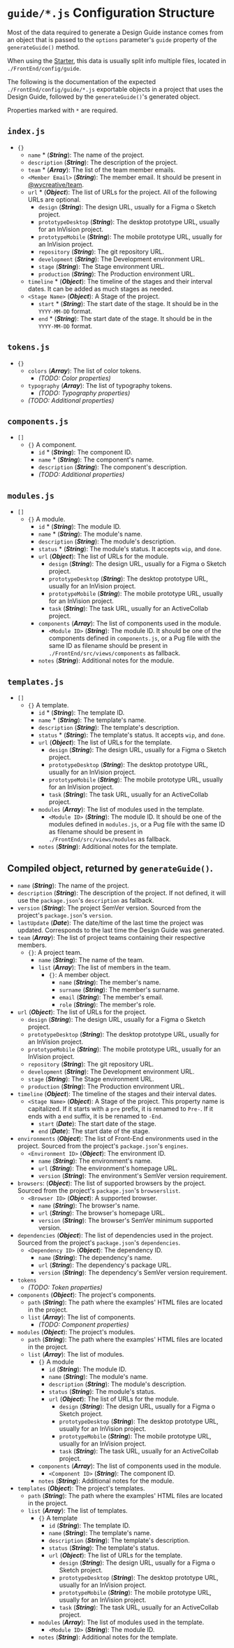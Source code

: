 # `guide/*.js` Configuration Structure

Most of the data required to generate a Design Guide instance comes from an object that is passed to the `options` parameter's `guide` property of the `generateGuide()` method.

When using the [Starter](https://github.com/WYcreative/starter), this data is usually split info multiple files, located in `./FrontEnd/config/guide`.

The following is the documentation of the expected `./FrontEnd/config/guide/*.js` exportable objects in a project that uses the Design Guide, followed by the `generateGuide()`'s generated object.

Properties marked with `*` are required.

## `index.js`

- `{}`
  - `name` \* (__*String*__): The name of the project.
  - `description` (__*String*__): The description of the project.
  - `team` \* (__*Array*__): The list of the team member emails.
  - `<Member Email>` (__*String*__): The member email. It should be present in [@wycreative/team](https://github.com/WYcreative/team).
  - `url` \* (__*Object*__): The list of URLs for the project. All of the following URLs are optional.
    - `design` (__*String*__): The design URL, usually for a Figma o Sketch project.
    - `prototypeDesktop` (__*String*__): The desktop prototype URL, usually for an InVision project.
    - `prototypeMobile` (__*String*__): The mobile prototype URL, usually for an InVision project.
    - `repository` (__*String*__): The git repository URL.
    - `development` (__*String*__): The Development environment URL.
    - `stage` (__*String*__): The Stage environment URL.
    - `production` (__*String*__): The Production environment URL.
  - `timeline` \* (__*Object*__): The timeline of the stages and their interval dates. It can be added as much stages as needed.
  - `<Stage Name>` (__*Object*__): A Stage of the project.
    - `start` \* (__*String*__): The start date of the stage. It should be in the `YYYY-MM-DD` format.
    - `end` \* (__*String*__): The start date of the stage. It should be in the `YYYY-MM-DD` format.

## `tokens.js`

- `{}`
  - `colors` (__*Array*__): The list of color tokens.
    - *(TODO: Color properties)*
  - `typography` (__*Array*__): The list of typography tokens.
    - *(TODO: Typography properties)*
  - *(TODO: Additional properties)*

## `components.js`

- `[]`
  - `{}` A component.
    - `id` \* (__*String*__): The component ID.
    - `name` \* (__*String*__): The component's name.
    - `description` (__*String*__): The component's description.
    - *(TODO: Additional properties)*

## `modules.js`

- `[]`
  - `{}` A module.
    - `id` \* (__*String*__): The module ID.
    - `name` \* (__*String*__): The module's name.
    - `description` (__*String*__): The module's description.
    - `status` \* (__*String*__): The module's status. It accepts `wip`, and `done`.
    - `url` (__*Object*__): The list of URLs for the module.
      - `design` (__*String*__): The design URL, usually for a Figma o Sketch project.
      - `prototypeDesktop` (__*String*__): The desktop prototype URL, usually for an InVision project.
      - `prototypeMobile` (__*String*__): The mobile prototype URL, usually for an InVision project.
      - `task` (__*String*__): The task URL, usually for an ActiveCollab project.
    - `components` (__*Array*__): The list of components used in the module.
      - `<Module ID>` (__*String*__): The module ID. It should be one of the components defined in `components.js`, or a Pug file with the same ID as filename should be present in `./FrontEnd/src/views/components` as fallback.
    - `notes` (__*String*__): Additional notes for the module.

## `templates.js`

- `[]`
  - `{}` A template.
    - `id` \* (__*String*__): The template ID.
    - `name` \* (__*String*__): The template's name.
    - `description` (__*String*__): The template's description.
    - `status` \* (__*String*__): The template's status. It accepts `wip`, and `done`.
    - `url` (__*Object*__): The list of URLs for the template.
      - `design` (__*String*__): The design URL, usually for a Figma o Sketch project.
      - `prototypeDesktop` (__*String*__): The desktop prototype URL, usually for an InVision project.
      - `prototypeMobile` (__*String*__): The mobile prototype URL, usually for an InVision project.
      - `task` (__*String*__): The task URL, usually for an ActiveCollab project.
    - `modules` (__*Array*__): The list of modules used in the template.
      - `<Module ID>` (__*String*__): The module ID. It should be one of the modules defined in `modules.js`, or a Pug file with the same ID as filename should be present in `./FrontEnd/src/views/modules` as fallback.
    - `notes` (__*String*__): Additional notes for the template.

## Compiled object, returned by `generateGuide()`.

- `name` (__*String*__): The name of the project.
- `description` (__*String*__): The description of the project. If not defined, it will use the `package.json`'s `description` as fallback.
- `version` (__*String*__): The project SemVer version. Sourced from the project's `package.json`'s `version`.
- `lastUpdate` (__*Date*__): The date/time of the last time the project was updated. Corresponds to the last time the Design Guide was generated.
- `team` (__*Array*__): The list of project teams containing their respective members.
  - `{}`: A project team.
    - `name` (__*String*__): The name of the team.
    - `list` (__*Array*__): The list of members in the team.
      - `{}`: A member object.
        - `name` (__*String*__): The member's name.
        - `surname` (__*String*__): The member's surname.
        - `email` (__*String*__): The member's email.
        - `role` (__*String*__): The member's role.
- `url` (__*Object*__): The list of URLs for the project.
  - `design` (__*String*__): The design URL, usually for a Figma o Sketch project.
  - `prototypeDesktop` (__*String*__): The desktop prototype URL, usually for an InVision project.
  - `prototypeMobile` (__*String*__): The mobile prototype URL, usually for an InVision project.
  - `repository` (__*String*__): The git repository URL.
  - `development` (__*String*__): The Development environment URL.
  - `stage` (__*String*__): The Stage environment URL.
  - `production` (__*String*__): The Production environment URL.
- `timeline` (__*Object*__): The timeline of the stages and their interval dates.
  - `<Stage Name>` (__*Object*__): A Stage of the project. This property name is capitalized. If it starts with a `pre` prefix, it is renamed to `Pre-`. If it ends with a `end` suffix, it is be renamed to `-End`.
    - `start` (__*Date*__): The start date of the stage.
    - `end` (__*Date*__): The start date of the stage.
- `environments` (__*Object*__): The list of Front-End environments used in the project. Sourced from the project's `package.json`'s `engines`.
  - `<Environment ID>` (__*Object*__): The environment ID.
    - `name` (__*String*__): The environment's name.
    - `url` (__*String*__): The environment's homepage URL.
    - `version` (__*String*__): The environment's SemVer version requirement.
- `browsers`: (__*Object*__): The list of supported browsers by the project. Sourced from the project's `package.json`'s `browserslist`.
  - `<Browser ID>` (__*Object*__): A supported browser.
    - `name` (__*String*__): The browser's name.
    - `url` (__*String*__): The browser's homepage URL.
    - `version` (__*String*__): The browser's SemVer minimum supported version.
- `dependencies` (__*Object*__): The list of dependencies used in the project. Sourced from the project's `package.json`'s `dependencies`.
  - `<Dependency ID>` (__*Object*__): The dependency ID.
    - `name` (__*String*__): The dependency's name.
    - `url` (__*String*__): The dependency's package URL.
    - `version` (__*String*__): The dependency's SemVer version requirement.
- `tokens`
  - *(TODO: Token properties)*
- `components` (__*Object*__): The project's components.
  - `path` (__*String*__): The path where the examples' HTML files are located in the project.
  - `list` (__*Array*__): The list of components.
    - *(TODO: Component properties)*
- `modules` (__*Object*__): The project's modules.
  - `path` (__*String*__): The path where the examples' HTML files are located in the project.
  - `list` (__*Array*__): The list of modules.
    - `{}` A module
      - `id` (__*String*__): The module ID.
      - `name` (__*String*__): The module's name.
      - `description` (__*String*__): The module's description.
      - `status` (__*String*__): The module's status.
      - `url` (__*Object*__): The list of URLs for the module.
        - `design` (__*String*__): The design URL, usually for a Figma o Sketch project.
        - `prototypeDesktop` (__*String*__): The desktop prototype URL, usually for an InVision project.
        - `prototypeMobile` (__*String*__): The mobile prototype URL, usually for an InVision project.
        - `task` (__*String*__): The task URL, usually for an ActiveCollab project.
    - `components` (__*Array*__): The list of components used in the module.
      - `<Component ID>` (__*String*__): The component ID.
    - `notes` (__*String*__): Additional notes for the module.
- `templates` (__*Object*__): The project's templates.
  - `path` (__*String*__): The path where the examples' HTML files are located in the project.
  - `list` (__*Array*__): The list of templates.
    - `{}` A template
      - `id` (__*String*__): The template ID.
      - `name` (__*String*__): The template's name.
      - `description` (__*String*__): The template's description.
      - `status` (__*String*__): The template's status.
      - `url` (__*Object*__): The list of URLs for the template.
        - `design` (__*String*__): The design URL, usually for a Figma o Sketch project.
        - `prototypeDesktop` (__*String*__): The desktop prototype URL, usually for an InVision project.
        - `prototypeMobile` (__*String*__): The mobile prototype URL, usually for an InVision project.
        - `task` (__*String*__): The task URL, usually for an ActiveCollab project.
    - `modules` (__*Array*__): The list of modules used in the template.
      - `<Module ID>` (__*String*__): The module ID.
    - `notes` (__*String*__): Additional notes for the template.
